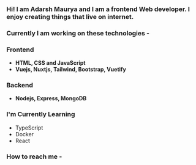 <!-- ![](https://avatars.githubusercontent.com/u/71115138?v=4) -->
<!-- <img src="https://avatars.githubusercontent.com/u/71115138?v=4" height=200 width = 200></img> -->


### Hi! I am **Adarsh Maurya** and I am a **frontend Web developer**. I enjoy creating things that live on internet.
<!-- ![GitHub Stats](https://github-readme-stats.vercel.app/api?username=deepak04122000&theme=radical) -->

### Currently I am working on these technologies -
### Frontend
- **HTML, CSS and JavaScript**
- **Vuejs, Nuxtjs, Tailwind,  Bootstrap, Vuetify**

### Backend
- **Nodejs, Express, MongoDB**

### I'm Currently Learning

- TypeScript
- Docker
- React


### How to reach me -

<!-- - e-mail: deepak04122000maurya@gmail.com 
- website: https://dlearner.in -->
  <!-- git config --global user.email "you@example.com"
  git config --global user.name "Your Name" -->